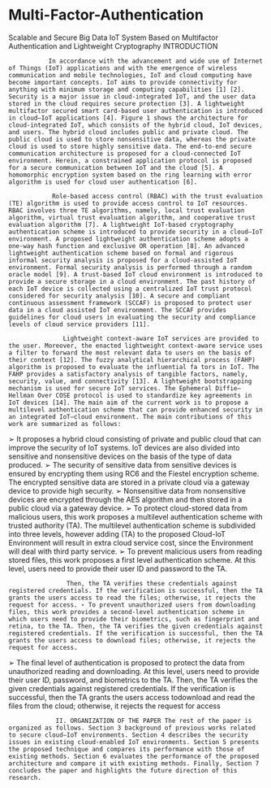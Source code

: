 # Multi-Factor-Authentication
Scalable and Secure Big Data IoT System Based on Multifactor Authentication and Lightweight Cryptography
INTRODUCTION

               In accordance with the advancement and wide use of Internet of Things (IoT) applications and with the emergence of wireless communication and mobile technologies, IoT and cloud computing have become important concepts. IoT aims to provide connectivity for anything with minimum storage and computing capabilities [1] [2]. Security is a major issue in cloud-integrated IoT, and the user data stored in the cloud requires secure protection [3]. A lightweight multifactor secured smart card-based user authentication is introduced in cloud–IoT applications [4]. Figure 1 shows the architecture for cloud-integrated IoT, which consists of the hybrid cloud, IoT devices, and users. The hybrid cloud includes public and private cloud. The public cloud is used to store nonsensitive data, whereas the private cloud is used to store highly sensitive data. The end-to-end secure communication architecture is proposed for a cloud-connected IoT environment. Herein, a constrained application protocol is proposed for a secure communication between IoT and the cloud [5]. A homomorphic encryption system based on the ring learning with error algorithm is used for cloud user authentication [6]. 

                Role-based access control (RBAC) with the trust evaluation (TE) algorithm is used to provide access control to IoT resources. RBAC involves three TE algorithms, namely, local trust evaluation algorithm, virtual trust evaluation algorithm, and cooperative trust evaluation algorithm [7]. A lightweight IoT-based cryptography authentication scheme is introduced to provide security in a cloud–IoT environment. A proposed lightweight authentication scheme adopts a one-way hash function and exclusive OR operation [8]. An advanced lightweight authentication scheme based on formal and rigorous informal security analysis is proposed for a cloud-assisted IoT environment. Formal security analysis is performed through a random oracle model [9]. A trust-based IoT cloud environment is introduced to provide a secure storage in a cloud environment. The past history of each IoT device is collected using a centralized IoT trust protocol considered for security analysis [10]. A secure and compliant continuous assessment framework (SCCAF) is proposed to protect user data in a cloud assisted IoT environment. The SCCAF provides guidelines for cloud users in evaluating the security and compliance levels of cloud service providers [11]. 

                   Lightweight context-aware IoT services are provided to the user. Moreover, the enacted lightweight context-aware service uses a filter to forward the most relevant data to users on the basis of their context [12]. The fuzzy analytical hierarchical process (FAHP) algorithm is proposed to evaluate the influential fa tors in IoT. The FAHP provides a satisfactory analysis of tangible factors, namely, security, value, and connectivity [13]. A lightweight bootstrapping mechanism is used for secure IoT services. The Ephemeral Diffie–Hellman Over COSE protocol is used to standardize key agreements in IoT devices [14]. The main aim of the current work is to propose a multilevel authentication scheme that can provide enhanced security in an integrated IoT–cloud environment. The main contributions of this work are summarized as follows:
➢ It proposes a hybrid cloud consisting of private and public cloud that can improve the security of IoT systems. IoT devices are also divided into sensitive and nonsensitive devices on the basis of the type of data produced. ➢ The security of sensitive data from sensitive devices is ensured by encrypting them using RC6 and the Fiestel encryption scheme. The encrypted sensitive data are stored in a private cloud via a gateway device to provide high security. ➢ Nonsensitive data from nonsensitive devices are encrypted through the AES algorithm and then stored in a public cloud via a gateway device. ➢ To protect cloud-stored data from  malicious users, this work proposes a multilevel authentication scheme with trusted authority (TA). The multilevel authentication scheme is subdivided into three levels, however adding (TA) to the proposed Cloud-IoT Environment will result in extra cloud service cost, since the Environment will deal with third party service. ➢ To prevent malicious users from reading stored files, this work proposes a first level authentication scheme. At this level, users need to provide their user ID and password to the TA. 

                    Then, the TA verifies these credentials against registered credentials. If the verification is successful, then the TA grants the users access to read the files; otherwise, it rejects the request for access. ➢ To prevent unauthorized users from downloading files, this work provides a second-level authentication scheme in which users need to provide their biometrics, such as fingerprint and retina, to the TA. Then, the TA verifies the given credentials against registered credentials. If the verification is successful, then the TA grants the users access to download files; otherwise, it rejects the request for access.
 ➢ The final level of authentication is proposed to protect the data from unauthorized reading and downloading. At this level, users need to provide their user ID, password, and biometrics to the TA. Then, the TA verifies the given credentials against registered credentials. If the verification is successful, then the  TA grants the users access todownload and read the files from the cloud; otherwise, it rejects the request for access

                 II. ORGANIZATION OF THE PAPER The rest of the paper is organized as follows. Section 3 background of previous works related to secure cloud–IoT environments. Section 4 describes the security issues in existing cloud-enabled IoT environments. Section 5 presents the proposed technique and compares its performance with those of existing methods. Section 6 evaluates the performance of the proposed architecture and compare it with existing methods. Finally, Section 7 concludes the paper and highlights the future direction of this research.
